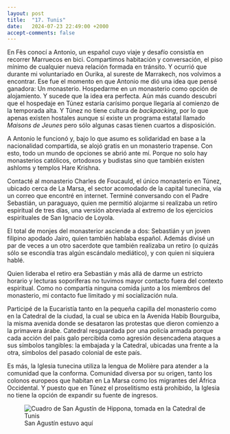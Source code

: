 ```yaml
---
layout: post
title:  "17. Tunis"
date:   2024-07-23 22:49:00 +2000
accept-comments: false
---
```

En Fès conocí a Antonio, un español cuyo viaje y desafío consistía en recorrer Marruecos en bici. Compartimos habitación y conversación, el piso mínimo de cualquier nueva relación formada en tránsito. Y ocurrió que durante mi voluntariado en Ourika, al sureste de Marrakech, nos volvimos a encontrar. Ese fue el momento en que Antonio me dió una idea que pensé ganadora: Un monasterio. Hospedarme en un monasterio como opción de alojamiento. Y sucede que la idea era perfecta. Aún más cuando descubrí que el hospedaje en Túnez estaría carísimo porque llegaría al comienzo de la temporada alta. Y Túnez no tiene cultura de *backpacking*, por lo que apenas existen hostales aunque sí existe un programa estatal llamado *Maisons de Jeunes* pero sólo algunas casas tienen cuartos a disposición.

A Antonio le funcionó y, bajo lo que asumo es solidaridad en base a la nacionalidad compartida, se alojó gratis en un monasterio trapense. Con esto, todo un mundo de opciones se abrió ante mí. Porque no solo hay monasterios católicos, ortodoxos y budistas sino que también existen ashloms y templos Hare Krishna. 

Contacté al monasterio Charles de Foucauld, el único monasterio en Túnez, ubicado cerca de La Marsa, el sector acomodado de la capital tunecina, vía un correo que encontré en internet. Terminé conversando con el Padre Sebastián, un paraguayo, quien me permitió alojarme si realizaba un retiro espiritual de tres días, una versión abreviada al extremo de los ejercicios espirituales de San Ignacio de Loyola.

El total de monjes del monasterior asciende a dos: Sebastián y un joven filipino apodado Jairo, quien también hablaba español. Además divisé un par de veces a un otro sacerdote que también realizaba un retiro (o quizás sólo se escondía tras algún escándalo mediático), y con quien ni siquiera hablé.

Quien lideraba el retiro era Sebastián y más allá de darme un estricto horario y lecturas soporíferas no tuvimos mayor contacto fuera del contexto espiritual. Como no compartía ninguna comida junto a los miembros del monasterio, mi contacto fue limitado y mi socialización nula.

Participé de la Eucaristía tanto en la pequeña capilla del monasterio como en la Catedral de la ciudad, la cual se ubica en la Avenida Habib Bourguiba, la misma avenida donde se desataron las protestas que dieron comienzo a la primavera árabe. Catedral resguardada por una policía armada porque cada acción del país galo percibida como agresión desencadena ataques a sus símbolos tangibles: la embajada y la Catedral, ubicadas una frente a la otra, símbolos del pasado colonial de este país.

Es más, la Iglesia tunecina utiliza la lengua de Molière para atender a la comunidad que la conforma. Comunidad diversa por su origen, tanto los colonos europeos que habitan en La Marsa como los migrantes del África Occidental. Y puesto que en Túnez el proselitismo está prohibido, la Iglesia no tiene la opción de expandir su fuente de ingresos.

<figure class="vid">
<img src="{{ site.baseurl }}/assets/images/tunez1.jpg" alt="Cuadro de San Agustín de Hippona, tomada en la Catedral de Tunis" />
<figcaption>
San Agustín estuvo aquí
</figcaption>
</figure>

